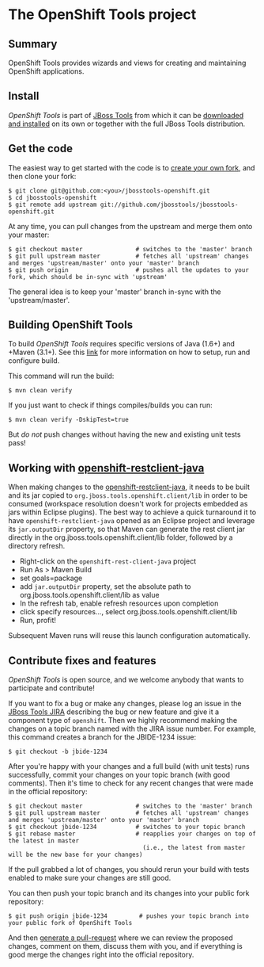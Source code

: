 # The OpenShift Tools project

## Summary

OpenShift Tools provides wizards and views for creating and maintaining OpenShift applications.

## Install

_OpenShift Tools_ is part of [JBoss Tools](http://jboss.org/tools) from
which it can be [downloaded and installed](http://jboss.org/tools/download)
on its own or together with the full JBoss Tools distribution.

## Get the code

The easiest way to get started with the code is to [create your own fork](http://help.github.com/forking/),
and then clone your fork:

    $ git clone git@github.com:<you>/jbosstools-openshift.git
    $ cd jbosstools-openshift
    $ git remote add upstream git://github.com/jbosstools/jbosstools-openshift.git

At any time, you can pull changes from the upstream and merge them onto your master:

    $ git checkout master               # switches to the 'master' branch
    $ git pull upstream master          # fetches all 'upstream' changes and merges 'upstream/master' onto your 'master' branch
    $ git push origin                   # pushes all the updates to your fork, which should be in-sync with 'upstream'

The general idea is to keep your 'master' branch in-sync with the
'upstream/master'.

## Building OpenShift Tools

To build _OpenShift Tools_ requires specific versions of Java (1.6+) and
+Maven (3.1+). See this [link](https://github.com/jbosstools/jbosstools-devdoc/blob/master/building/readme.md) for more information on how to setup, run and configure build.

This command will run the build:

    $ mvn clean verify

If you just want to check if things compiles/builds you can run:

    $ mvn clean verify -DskipTest=true

But *do not* push changes without having the new and existing unit tests pass!

## Working with [openshift-restclient-java](https://github.com/openshift/openshift-restclient-java/)

When making changes to the [openshift-restclient-java](https://github.com/openshift/openshift-restclient-java/), it needs to be built and its jar copied to `org.jboss.tools.openshift.client/lib` in order to be consumed (workspace resolution doesn't work for projects embedded as jars within Eclipse plugins). The best way to achieve a quick turnaround it to have `openshift-restclient-java` opened as an Eclipse project and leverage its `jar.outputDir` property, so that Maven can generate the rest client jar
directly in the org.jboss.tools.openshift.client/lib folder, followed by a directory refresh.

- Right-click on the `openshift-rest-client-java` project
- Run As > Maven Build
- set goals=package
- add `jar.outputDir` property, set the absolute path to org.jboss.tools.openshift.client/lib as value
- In the refresh tab, enable refresh resources upon completion
- click specify resources..., select org.jboss.tools.openshift.client/lib
- Run, profit!

Subsequent Maven runs will reuse this launch configuration automatically.

## Contribute fixes and features

_OpenShift Tools_ is open source, and we welcome anybody that wants to
participate and contribute!

If you want to fix a bug or make any changes, please log an issue in
the [JBoss Tools JIRA](https://issues.jboss.org/browse/JBIDE)
describing the bug or new feature and give it a component type of
`openshift`. Then we highly recommend making the changes on a
topic branch named with the JIRA issue number. For example, this
command creates a branch for the JBIDE-1234 issue:

	$ git checkout -b jbide-1234

After you're happy with your changes and a full build (with unit
tests) runs successfully, commit your changes on your topic branch
(with good comments). Then it's time to check for any recent changes
that were made in the official repository:

	$ git checkout master               # switches to the 'master' branch
	$ git pull upstream master          # fetches all 'upstream' changes and merges 'upstream/master' onto your 'master' branch
	$ git checkout jbide-1234           # switches to your topic branch
	$ git rebase master                 # reapplies your changes on top of the latest in master
	                                      (i.e., the latest from master will be the new base for your changes)

If the pull grabbed a lot of changes, you should rerun your build with
tests enabled to make sure your changes are still good.

You can then push your topic branch and its changes into your public fork repository:

	$ git push origin jbide-1234         # pushes your topic branch into your public fork of OpenShift Tools

And then [generate a pull-request](http://help.github.com/pull-requests/) where we can
review the proposed changes, comment on them, discuss them with you,
and if everything is good merge the changes right into the official
repository.

